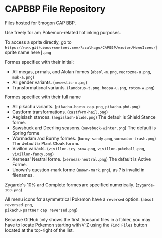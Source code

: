 # CAPBBP File Repository
Files hosted for Smogon CAP BBP.

Use freely for any Pokemon-related hotlinking purposes.

To access a sprite directly, go to  
`https://raw.githubusercontent.com/Rasalhage/CAPBBP/master/MenuIcons/`[ sprite name here ]`.png`

Formes specified with their initial: 
* All megas, primals, and Alolan formes (`absol-m.png`, `necrozma-u.png`, `muk-a.png`)
* All gender variants. (`meowstic-m.png`)
* Transformational variants. (`landorus-t.png`, `hoopa-u.png`, `rotom-w.png`)

Formes specified with their full name:
* All pikachu variants. (`pikachu-hoenn cap.png`, `pikachu-phd.png`)
* Castform transformations. (`castform-hail.png`)
* Aegislash stances. (`aegislash-blade.png`) The default is Shield Stance forme.
* Sawsbuck and Deerling seasons. (`sawsbuck-winter.png`) The default is Spring forme.
* Wormadam and Burmy formes. (`burmy-sandy.png`, `wormadam-trash.png`) The default is Plant Cloak forme.
* Vivillon variants. (`vivillon-icy snow.png`, `vivillon-pokeball.png`, `vivillon-fancy.png`)
* Xerneas' Neutral forme. (`xerneas-neutral.png`) The default is Active Forme.
* Unown's question-mark forme (`unown-mark.png`), as ? is invalid in filenames.

Zygarde's 10% and Complete formes are specified numerically. (`zygarde-100.png`)

All menu icons for asymmetrical Pokemon have a `reversed` option. (`absol reversed.png`,  
`pikachu-partner cap reversed.png`)

Because GitHub only shows the first thousand files in a folder, you may have to locate Pokemon starting with V-Z using the `Find Files` button located at the top-right of the list.

